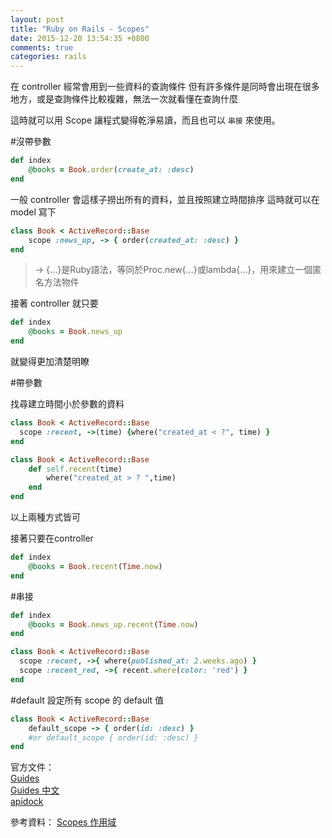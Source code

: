 ```yaml
---
layout: post
title: "Ruby on Rails - Scopes"
date: 2015-12-20 13:54:35 +0800
comments: true
categories: rails
---
```


在 controller 經常會用到一些資料的查詢條件
但有許多條件是同時會出現在很多地方，或是查詢條件比較複雜，無法一次就看懂在查詢什麼

這時就可以用 Scope 讓程式變得乾淨易讀，而且也可以 `串接` 來使用。

<!-- more -->

#沒帶參數

```ruby
def index
	@books = Book.order(create_at: :desc)
end
```
一般 controller 會這樣子撈出所有的資料，並且按照建立時間排序
這時就可以在 model 寫下

```ruby
class Book < ActiveRecord::Base
    scope :news_up, -> { order(created_at: :desc) }
end
```
>-> {...}是Ruby語法，等同於Proc.new{...}或lambda{...}，用來建立一個匿名方法物件

接著 controller 就只要

```ruby
def index
	@books = Book.news_up
end
```
就變得更加清楚明瞭

#帶參數

找尋建立時間小於參數的資料

```ruby
class Book < ActiveRecord::Base
  scope :recent, ->(time) {where("created_at < ?", time) }
end
```

```ruby
class Book < ActiveRecord::Base
    def self.recent(time)
        where("created_at > ? ",time)
    end
end
```
以上兩種方式皆可

接著只要在controller

```ruby
def index
	@books = Book.recent(Time.now)
end
```

#串接

```ruby
def index
	@books = Book.news_up.recent(Time.now)
end
```

```ruby
class Book < ActiveRecord::Base
  scope :recent, ->{ where(published_at: 2.weeks.ago) }
  scope :recent_red, ->{ recent.where(color: 'red') }
end
```

#default
設定所有 scope 的 default 值

```ruby
class Book < ActiveRecord::Base
    default_scope -> { order(id: :desc) }
    #or default_scope { order(id: :desc) }
end
```

官方文件：  
[Guides](http://guides.rubyonrails.org/active_record_querying.html#scopes)  
[Guides 中文](http://rails.ruby.tw/active_record_querying.html#%E4%BD%9C%E7%94%A8%E5%9F%9F)  
[apidock](http://apidock.com/rails/ActiveRecord/NamedScope/ClassMethods/scope)

參考資料：
[Scopes 作用域](https://ihower.tw/rails4/activerecord-query.html)
